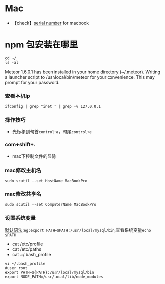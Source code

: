 # Mac
- 【check】[serial number](https://checkcoverage.apple.com/cn/zh/) for macbook
# npm 包安装在哪里
```
cd ~/
ls -al
```
Meteor 1.6.0.1 has been installed in your home directory (~/.meteor).
Writing a launcher script to /usr/local/bin/meteor for your convenience.
This may prompt for your password.

### 查看本机ip
```
ifconfig | grep "inet " | grep -v 127.0.0.1
```
### 操作技巧
- 光标移到句首`control+a`，句尾`control+e`
### com+shift+.
- mac下控制文件的显隐
### mac修改主机名
`sudo scutil --set HostName MacBookPro`
### mac修改共享名
`sudo scutil --set ComputerName MacBookPro`
### 设置系统变量
[默认语法](https://www.cnblogs.com/shineqiujuan/p/4693404.html):`eg:export PATH=$PATH:/usr/local/mysql/bin`,查看系统变量`echo $PATH`
* cat /etc/profile
* cat /etc/paths
* cat ~/.bash_profile
```
vi ~/.bash_profile
#user root
export PATH=${PATH}:/usr/local/mysql/bin
export NODE_PATH=/usr/local/lib/node_modules

```
